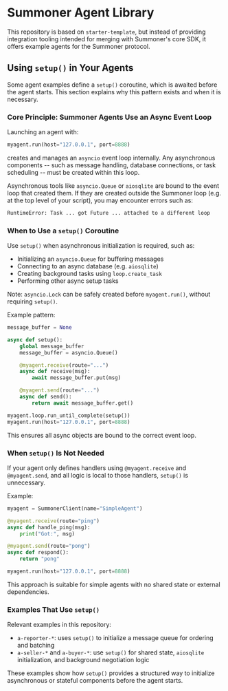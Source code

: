 # Summoner Agent Library

This repository is based on `starter-template`, but instead of providing integration tooling intended for merging with Summoner's core SDK, it offers example agents for the Summoner protocol.

## Using `setup()` in Your Agents

Some agent examples define a `setup()` coroutine, which is awaited before the agent starts. This section explains why this pattern exists and when it is necessary.

### Core Principle: Summoner Agents Use an Async Event Loop

Launching an agent with:

```python
myagent.run(host="127.0.0.1", port=8888)
```

creates and manages an `asyncio` event loop internally. Any asynchronous components -- such as message handling, database connections, or task scheduling -- must be created within this loop.

Asynchronous tools like `asyncio.Queue` or `aiosqlite` are bound to the event loop that created them. If they are created outside the Summoner loop (e.g. at the top level of your script), you may encounter errors such as:

```sh
RuntimeError: Task ... got Future ... attached to a different loop
```

### When to Use a `setup()` Coroutine

Use `setup()` when asynchronous initialization is required, such as:

* Initializing an `asyncio.Queue` for buffering messages
* Connecting to an async database (e.g. `aiosqlite`)
* Creating background tasks using `loop.create_task`
* Performing other async setup tasks

Note: `asyncio.Lock` can be safely created before `myagent.run()`, without requiring `setup()`.

Example pattern:

```python
message_buffer = None

async def setup():
    global message_buffer
    message_buffer = asyncio.Queue()

    @myagent.receive(route="...")
    async def receive(msg):
        await message_buffer.put(msg)

    @myagent.send(route="...")
    async def send():
        return await message_buffer.get()

myagent.loop.run_until_complete(setup())
myagent.run(host="127.0.0.1", port=8888)
```

This ensures all async objects are bound to the correct event loop.

### When `setup()` Is Not Needed

If your agent only defines handlers using `@myagent.receive` and `@myagent.send`, and all logic is local to those handlers, `setup()` is unnecessary.

Example:

```python
myagent = SummonerClient(name="SimpleAgent")

@myagent.receive(route="ping")
async def handle_ping(msg):
    print("Got:", msg)

@myagent.send(route="pong")
async def respond():
    return "pong"

myagent.run(host="127.0.0.1", port=8888)
```

This approach is suitable for simple agents with no shared state or external dependencies.

### Examples That Use `setup()`

Relevant examples in this repository:

* `a-reporter-*`: uses `setup()` to initialize a message queue for ordering and batching
* `a-seller-*` and `a-buyer-*`: use `setup()` for shared state, `aiosqlite` initialization, and background negotiation logic

These examples show how `setup()` provides a structured way to initialize asynchronous or stateful components before the agent starts.
